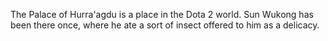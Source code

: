 The Palace of Hurra'agdu is a place in the Dota 2 world. Sun Wukong has been there once, where he ate a sort of insect offered to him as a delicacy.